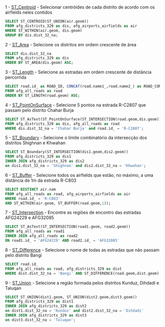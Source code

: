 1 - [ST_Centroid](http://postgis.net/docs/ST_Centroid.html) - Selecionar centróides de cada distrito de acordo com os airfields neles contidos

```sql
SELECT ST_CENTROID(ST_UNION(air.geom))
FROM afg_districts_329 as dis, afg_airports_airfields as air
WHERE ST_WITHIN(air.geom, dis.geom)
GROUP BY dis.dist_32_na;
```

2 - [ST_Area](http://postgis.net/docs/ST_Area.html) - Selecione os distritos em ordem crescente de área

```sql
SELECT dis.dist_32_na
FROM afg_districts_329 as dis
ORDER BY ST_AREA(dis.geom) ASC;
```

3 - [ST_Length](http://postgis.net/docs/ST_Length.html) - Selecione as estradas em ordem crescente de distância percorrida

```sql
SELECT road.id_ as ROAD_ID, CONCAT(road.name1_,road.name2_) as ROAD_COMPLETE_NAME
FROM afg_all_roads as road
ORDER BY ST_LENGTH(road.geom) ASC;
```

4 - [ST_PointOnSurface](http://postgis.net/docs/ST_PointOnSurface.html) - Selecione 5 pontos na estrada R-C2807 que passam pelo distrito Chahar Burja

```sql
SELECT ST_AsText(ST_PointOnSurface(ST_INTERSECTION(road.geom,dis.geom)))
FROM afg_districts_329 as dis, afg_all_roads as road
WHERE dis.dist_32_na = 'Chahar Burja' and road.id_ = 'R-C2807';
```

5 - [ST_Boundary](http://postgis.net/docs/ST_Boundary.html) - Selecione o limite combinatório da intersecção dos distritos Shighnan e Khwahan

```sql
SELECT ST_Boundary(ST_INTERSECTION(dis1.geom,dis2.geom))
FROM afg_districts_329 as dis1
INNER JOIN afg_districts_329 as dis2
on dis1.dist_32_na = 'Shighnan' and dis2.dist_32_na = 'Khwahan';
```

6 - [ST_Buffer](http://postgis.net/docs/ST_Buffer.html) - Selecione todos os airfields que estão, no máximo, a uma distância de 1m da estrada R-C803

```sql
SELECT DISTINCT air.nam
FROM afg_all_roads as road, afg_airports_airfields as air
WHERE road.id_ = 'R-C803'
AND ST_WITHIN(air.geom, ST_BUFFER(road.geom,1));
```

7 - [ST_Intersection](http://postgis.net/docs/ST_Intersection.html) - Encontre as regiões de encontro das estradas AFG24229 e AFG32085

```sql
SELECT ST_AsText(ST_INTERSECTION(road1.geom, road2.geom))
FROM afg_all_roads as road1
INNER JOIN afg_all_roads as road2
ON road1.id_ = 'AFG24229' AND road2.id_ = 'AFG32085'
```

8 - [ST_Difference](http://postgis.net/docs/ST_Difference.html) - Selecione o nome de todas as estradas que não passam pelo distrito Bangi

```sql
SELECT road.id_
FROM afg_all_roads as road, afg_districts_329 as dist
WHERE dist.dist_32_na = 'Bangi' AND ST_DIFFERENCE(road.geom,dist.geom) = road.geom;
```

9 - [ST_Union](http://postgis.net/docs/ST_Union.html) - Selecione a região formada pelos distritos Kunduz, Dihdadi e Taluqan

```sql
SELECT ST_UNION(dist1.geom, ST_UNION(dist2.geom,dist3.geom))
FROM afg_districts_329 as dist1
INNER JOIN afg_districts_329 as dist2
on dist1.dist_32_na = 'Kunduz' and dist2.dist_32_na = 'Dihdadi'
INNER JOIN afg_districts_329 as dist3
on dist3.dist_32_na = 'Taluqan';
```
